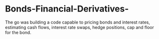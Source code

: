 # Bonds-Financial-Derivatives-
The go was building a code capable to pricing bonds and interest rates, estimating cash flows, interest rate swaps, hedge positions, cap and floor for the bond. 
